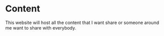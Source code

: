# Content
  This website will host all the content that I want share or someone around me want to share with everybody.
